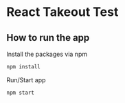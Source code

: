# React Takeout Test

## How to run the app

Install the packages via npm

```sh
npm install
```
Run/Start app

```sh
npm start
```
